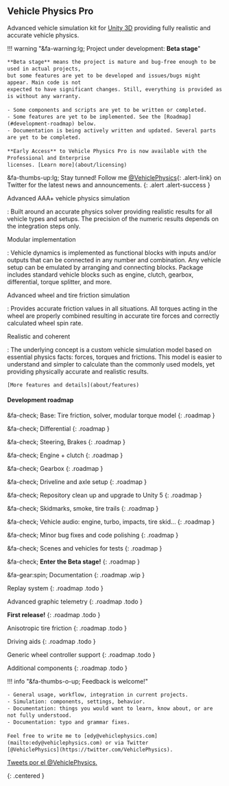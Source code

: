 
## Vehicle Physics Pro

Advanced vehicle simulation kit for [Unity 3D](http://unity3d.com) providing fully realistic and
accurate vehicle physics.

!!! warning "&fa-warning:lg; Project under development: **Beta stage**"

	**Beta stage** means the project is mature and bug-free enough to be used in actual projects,
	but some features are yet to be developed and issues/bugs might appear. Main code is not
	expected to have significant changes. Still, everything is provided as is without any warranty.

	- Some components and scripts are yet to be written or completed.
	- Some features are yet to be implemented. See the [Roadmap](#development-roadmap) below.
	- Documentation is being actively written and updated. Several parts are yet to be completed.

	**Early Access** to Vehicle Physics Pro is now available with the Professional and Enterprise
	licenses. [Learn more](about/licensing)

&fa-thumbs-up:lg; Stay tunned! Follow me [@VehiclePhysics](https://twitter.com/VehiclePhysics){: .alert-link} on Twitter for the
latest news and announcements.
{: .alert .alert-success }

<div class="imagegallery" sm="2" md="3" lg="4" style="display:none">
	<img class="clickview" src="img/gallery/vpp-ferrari.jpg"  alt="Ferrari 458 Italia">
	<img class="clickview" src="img/gallery/vpp-lancer.jpg" alt="Sports Sedan">
	<img class="clickview" src="img/gallery/vpp-huracan.jpg" alt="Sports Supercar">
	<img class="clickview" src="img/gallery/vpp-jpickup.jpg" alt="Japanese Pickup Truck">

	<img class="clickview" src="img/gallery/vpp-ferrari-burnout.jpg">
	<img class="clickview" src="img/gallery/vpp-ferrari-spa.jpg">
	<img class="clickview" src="img/gallery/vpp-truck-trailer-setup.jpg">
	<img class="clickview" src="img/gallery/vpp-truck-trailer-offroad.jpg">

	<img class="clickview" src="img/gallery/vpp-loop.jpg">
	<img class="clickview" src="img/gallery/vpp-monza.jpg">
	<img class="clickview" src="img/gallery/vpp-alpha-sandbox.jpg">
	<img class="clickview" src="img/gallery/vpp-apc-setup.jpg">
</div>

Advanced AAA+ vehicle physics simulation

:	Built around an accurate physics solver providing realistic results for all vehicle types and
	setups. The precision of the numeric results depends on the integration steps only.

Modular implementation

:	Vehicle dynamics is implemented as functional blocks with inputs and/or outputs that can be
	connected in any number and combination. Any vehicle setup can be emulated by arranging and
	connecting blocks. Package includes standard vehicle blocks such as engine, clutch, gearbox,
	differential, torque splitter, and more.

Advanced wheel and tire friction simulation

:	Provides accurate friction values in all situations. All torques acting in the wheel are
	properly combined resulting in accurate tire forces and correctly calculated wheel spin rate.

Realistic and coherent

: 	The underlying concept is a custom vehicle simulation model based on essential physics facts:
	forces, torques and frictions. This model is easier to understand and simpler to calculate than
	the commonly used models, yet providing physically accurate and realistic results.

	[More features and details](about/features)

#### Development roadmap

&fa-check; Base: Tire friction, solver, modular torque model
{: .roadmap }

&fa-check; Differential
{: .roadmap }

&fa-check; Steering, Brakes
{: .roadmap }

&fa-check; Engine + clutch
{: .roadmap }

&fa-check; Gearbox
{: .roadmap }

&fa-check; Driveline and axle setup
{: .roadmap }

&fa-check; Repository clean up and upgrade to Unity 5
{: .roadmap }

&fa-check; Skidmarks, smoke, tire trails
{: .roadmap }

&fa-check; Vehicle audio: engine, turbo, impacts, tire skid...
{: .roadmap }

&fa-check; Minor bug fixes and code polishing
{: .roadmap }

&fa-check; Scenes and vehicles for tests
{: .roadmap }

&fa-check; **Enter the Beta stage!**
{: .roadmap }

&fa-gear:spin; Documentation
{: .roadmap .wip }

Replay system
{: .roadmap .todo }

Advanced graphic telemetry
{: .roadmap .todo }

**First release!**
{: .roadmap .todo }

Anisotropic tire friction
{: .roadmap .todo }

Driving aids
{: .roadmap .todo }

Generic wheel controller support
{: .roadmap .todo }

Additional components
{: .roadmap .todo }


!!! info "&fa-thumbs-o-up; Feedback is welcome!"

	- General usage, workflow, integration in current projects.
	- Simulation: components, settings, behavior.
	- Documentation: things you would want to learn, know about, or are not fully understood.
	- Documentation: typo and grammar fixes.

	Feel free to write me to [edy@vehiclephysics.com](mailto:edy@vehiclephysics.com) or via Twitter
	[@VehiclePhysics](https://twitter.com/VehiclePhysics).

<a class="twitter-timeline" href="https://twitter.com/VehiclePhysics" data-widget-id="687956324773179396">Tweets por el @VehiclePhysics.</a>
<script>!function(d,s,id){var js,fjs=d.getElementsByTagName(s)[0],p=/^http:/.test(d.location)?'http':'https';if(!d.getElementById(id)){js=d.createElement(s);js.id=id;js.src=p+"://platform.twitter.com/widgets.js";fjs.parentNode.insertBefore(js,fjs);}}(document,"script","twitter-wjs");</script>
{: .centered }

<!--
#### About me

Vehicle Physics Pro has been conceived, designed and implemented by [Angel Garcia Voces "Edy"](http://www.edy.es)
at Oviedo, Spain.

> I started creating this kit because I wanted to simulate vehicles since I was a kid playing with my
> Commodore 64. When I discovered Unity 3D that's what I wanted to do since the first day. But I
> didn't find any existing component, kit or document for simulating a vehicle correctly. There were
> all buggy components, too simple approaches, or too complex algorithms/methods/papers mixing
> simulation and automotive industry. I had the feeling (name it intuition) that a _simple_ way of
> simulating vehicles _correctly_ had to exist. And I spend several years researching and
> experimenting with a lot of ideas until I finally nailed it. This Vehicle Physics Pro today: the
> simplest and most efficient approach for simulating a vehicle while actually accounting for all
> major reactions and side effects in a physically correct, coherent and accurate way.
>
> I hope you have as much fun using VPP or playing VPP-based games as I'm having developing it.
-->